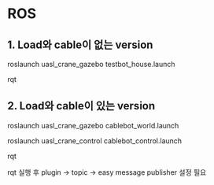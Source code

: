 # ROS

## 1. Load와 cable이 없는 version

roslaunch uasl_crane_gazebo testbot_house.launch

rqt

## 2. Load와 cable이 있는 version

roslaunch uasl_crane_gazebo cablebot_world.launch

roslaunch uasl_crane_control cablebot_control.launch

rqt

rqt 실행 후 plugin -> topic -> easy message publisher 설정 필요

